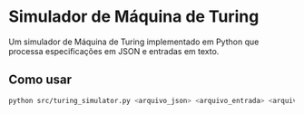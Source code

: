 # Simulador de Máquina de Turing

Um simulador de Máquina de Turing implementado em Python que processa especificações em JSON e entradas em texto.

## Como usar

```bash
python src/turing_simulator.py <arquivo_json> <arquivo_entrada> <arquivo_saida>
